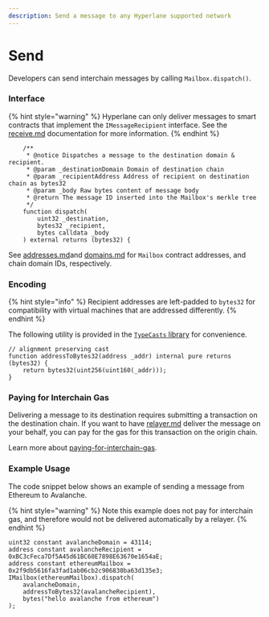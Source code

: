 ```yaml
---
description: Send a message to any Hyperlane supported network
---
```


# Send

Developers can send interchain messages by calling `Mailbox.dispatch()`.&#x20;

### Interface

{% hint style="warning" %}
Hyperlane can only deliver messages to smart contracts that implement the `IMessageRecipient` interface. See the [receive.md](receive.md "mention") documentation for more information.
{% endhint %}

```solidity
    /**
     * @notice Dispatches a message to the destination domain & recipient.
     * @param _destinationDomain Domain of destination chain
     * @param _recipientAddress Address of recipient on destination chain as bytes32
     * @param _body Raw bytes content of message body
     * @return The message ID inserted into the Mailbox's merkle tree
     */
    function dispatch(
        uint32 _destination,
        bytes32 _recipient,
        bytes calldata _body
    ) external returns (bytes32) {
```

See [addresses.md](../../resources/addresses.md "mention")and [domains.md](../../resources/domains.md "mention") for `Mailbox` contract addresses, and chain domain IDs, respectively.

### Encoding

{% hint style="info" %}
Recipient addresses are left-padded to `bytes32` for compatibility with virtual machines that are addressed differently.&#x20;
{% endhint %}

The following utility is provided in the [`TypeCasts` library](https://github.com/hyperlane-xyz/hyperlane-monorepo/blob/main/solidity/contracts/libs/TypeCasts.sol) for convenience.

```solidity
// alignment preserving cast
function addressToBytes32(address _addr) internal pure returns (bytes32) {
    return bytes32(uint256(uint160(_addr)));
}
```

### Paying for Interchain Gas

Delivering a message to its destination requires submitting a transaction on the destination chain. If you want to have [relayer.md](../../protocol/agents/relayer.md "mention") deliver the message on your behalf, you can pay for the gas for this transaction on the origin chain.

Learn more about [paying-for-interchain-gas](../../build-with-hyperlane/guides/developers/paying-for-interchain-gas/ "mention").

### Example Usage

The code snippet below shows an example of sending a message from Ethereum to Avalanche.&#x20;

{% hint style="warning" %}
Note this example does not pay for interchain gas, and therefore would not be delivered automatically by a relayer.
{% endhint %}

```solidity
uint32 constant avalancheDomain = 43114;
address constant avalancheRecipient = 0xBC3cFeca7Df5A45d61BC60E7898E63670e1654aE;
address constant ethereumMailbox = 0x2f9db5616fa3fad1ab06cb2c906830ba63d135e3;
IMailbox(ethereumMailbox).dispatch(
    avalancheDomain,
    addressToBytes32(avalancheRecipient),
    bytes("hello avalanche from ethereum")
);
```
